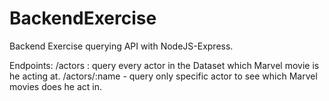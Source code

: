 # BackendExercise
Backend Exercise querying API with NodeJS-Express.


Endpoints:
/actors : query every actor in the Dataset which Marvel movie is he acting at.
/actors/:name - query only specific actor to see which Marvel movies does he act in.

